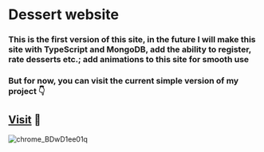# Dessert website

### This is the first version of this site, in the future I will make this site with TypeScript and MongoDB, add the ability to register, rate desserts etc.; add animations to this site for smooth use

### But for now, you can visit the current simple version of my project 👇
## [Visit](https://anastasiya-desserts.vercel.app/) 🦅

![chrome_BDwD1ee01q](https://user-images.githubusercontent.com/95496291/224477764-b791d823-daba-40a0-b0c8-2779fd7a7a38.png)

